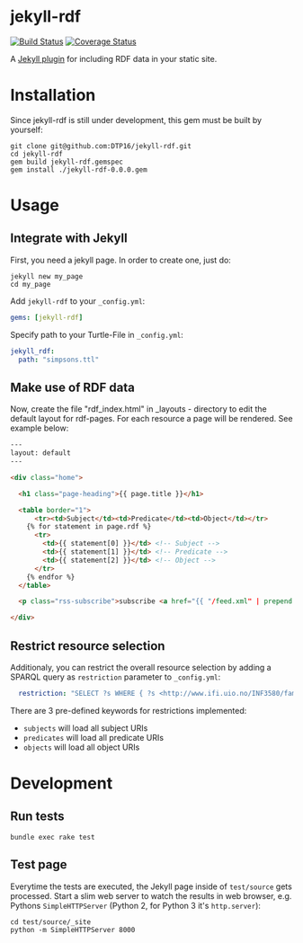 # jekyll-rdf
[![Build Status](https://travis-ci.org/DTP16/jekyll-rdf.png?branch=develop)](https://travis-ci.org/DTP16/jekyll-rdf) [![Coverage Status](https://coveralls.io/repos/github/DTP16/jekyll-rdf/badge.png?branch=develop)](https://coveralls.io/github/DTP16/jekyll-rdf?branch=develop)

A [Jekyll plugin](https://jekyllrb.com/docs/plugins/) for including RDF data in your static site.

# Installation
Since jekyll-rdf is still under development, this gem must be built by yourself:
```
git clone git@github.com:DTP16/jekyll-rdf.git
cd jekyll-rdf
gem build jekyll-rdf.gemspec
gem install ./jekyll-rdf-0.0.0.gem
```

# Usage
## Integrate with Jekyll
First, you need a jekyll page. In order to create one, just do:
```
jekyll new my_page
cd my_page
```
Add `jekyll-rdf` to your `_config.yml`:
```yaml
gems: [jekyll-rdf]
```
Specify path to your Turtle-File in `_config.yml`:
```yaml
jekyll_rdf:
  path: "simpsons.ttl"
```

## Make use of RDF data

Now, create the file "rdf_index.html" in _layouts - directory to edit the default layout for rdf-pages. For each resource a page will be rendered. See example below:

```html
---
layout: default
---

<div class="home">

  <h1 class="page-heading">{{ page.title }}</h1>

  <table border="1">
	  <tr><td>Subject</td><td>Predicate</td><td>Object</td></tr>
    {% for statement in page.rdf %}
      <tr>
        <td>{{ statement[0] }}</td> <!-- Subject -->
        <td>{{ statement[1] }}</td> <!-- Predicate -->
        <td>{{ statement[2] }}</td> <!-- Object -->
      </tr>
    {% endfor %}
  </table>

  <p class="rss-subscribe">subscribe <a href="{{ "/feed.xml" | prepend: site.baseurl }}">via RSS</a></p>

</div>
```

## Restrict resource selection
Additionaly, you can restrict the overall resource selection by adding a SPARQL query as `restriction` parameter to `_config.yml`:
```yaml
  restriction: "SELECT ?s WHERE { ?s <http://www.ifi.uio.no/INF3580/family#hasFather> <http://www.ifi.uio.no/INF3580/simpsons#Homer> }"
```
There are 3 pre-defined keywords for restrictions implemented:
* `subjects` will load all subject URIs
* `predicates` will load all predicate URIs
* `objects` will load all object URIs
  

# Development
## Run tests
```
bundle exec rake test
```
## Test page
Everytime the tests are executed, the Jekyll page inside of `test/source` gets processed. Start a slim web server to watch the results in web browser, e.g. Pythons `SimpleHTTPServer` (Python 2, for Python 3 it's `http.server`):
```
cd test/source/_site
python -m SimpleHTTPServer 8000
```

